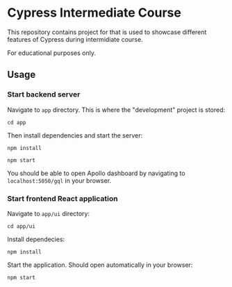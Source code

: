 # Cypress Intermediate Course

This repository contains project for that is used to showcase different features of Cypress during intermidiate course.

For educational purposes only.

## Usage

### Start backend server

Navigate to `app` directory. This is where the "development" project is stored:

`cd app`


Then install dependencies and start the server:

`npm install`


`npm start`


You should be able to open Apollo dashboard by navigating to `localhost:5050/gql` in your browser.


### Start frontend React application

Navigate to `app/ui` directory:

`cd app/ui`


Install dependecies:

`npm install`


Start the application. Should open automatically in your browser:

`npm start`
